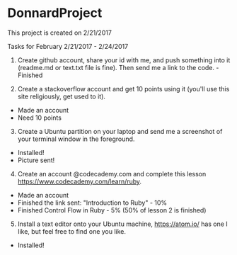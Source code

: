 # DonnardProject
This project is created on 2/21/2017

Tasks for February 2/21/2017 - 2/24/2017

1. Create github account, share your id with me, and push something into it (readme.md or text.txt file is fine). Then send me a link to the code. - Finished

2. Create a stackoverflow account and get 10 points using it (you'll use this site religiously, get used to it). 
  - Made an account
  - Need 10 points
  
3. Create a Ubuntu partition on your laptop and send me a screenshot of your terminal window in the foreground.
  - Installed!
  - Picture sent!
  
4. Create an account @codecademy.com and complete this lesson https://www.codecademy.com/learn/ruby.
  - Made an account
  - Finished the link sent: "Introduction to Ruby" - 10%
  - Finished Control Flow in Ruby - 5% (50% of lesson 2 is finished)
  
5. Install a text editor onto your Ubuntu machine, https://atom.io/ has one I like, but feel free to find one you like. 
  - Installed!
